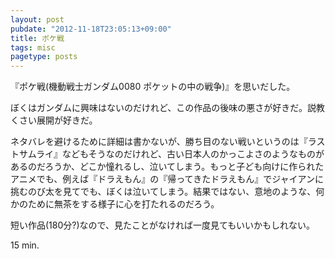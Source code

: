 ```yaml
---
layout: post
pubdate: "2012-11-18T23:05:13+09:00"
title: ポケ戦
tags: misc
pagetype: posts
---
```

『ポケ戦(機動戦士ガンダム0080 ポケットの中の戦争)』を思いだした。

ぼくはガンダムに興味はないのだけれど、この作品の後味の悪さが好きだ。説教くさい展開が好きだ。

ネタバレを避けるために詳細は書かないが、勝ち目のない戦いというのは『ラストサムライ』などもそうなのだけれど、古い日本人のかっこよさのようなものがあるのだろうか、どこか憧れるし、泣いてしまう。もっと子ども向けに作られたアニメでも、例えば『ドラえもん』の『帰ってきたドラえもん』でジャイアンに挑むのび太を見てでも、ぼくは泣いてしまう。結果ではない、意地のような、何かのために無茶をする様子に心を打たれるのだろう。

短い作品(180分?)なので、見たことがなければ一度見てもいいかもしれない。

15 min.
